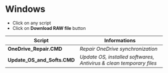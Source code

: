 # Windows

- Click on any script
- Click on **Download RAW file** button

| Script  | Informations |
| ------------- | ------------- |
| **OneDrive_Repair.CMD** | _Repair OneDrive synchronization_ |
| **Update_OS_and_Softs.CMD** | _Update OS, installed softwares, Antivirus & clean temporary files_ |
